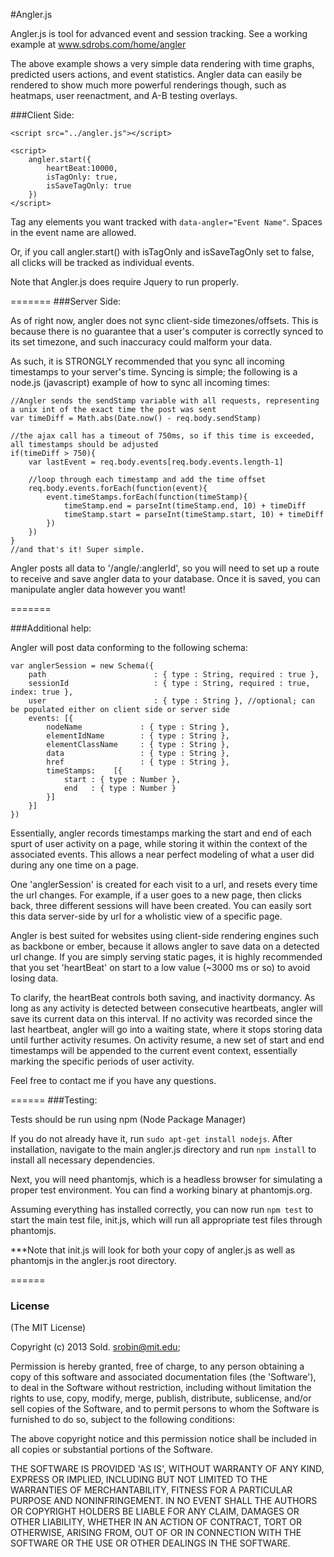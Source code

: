 #Angler.js

Angler.js is tool for advanced event and session tracking. See a working example at www.sdrobs.com/home/angler

The above example shows a very simple data rendering with time graphs, predicted users actions, and event statistics. Angler data can easily be rendered to show much more powerful renderings though, such as heatmaps, user reenactment, and A-B testing overlays.

###Client Side:

    <script src="../angler.js"></script>
    
    <script>
        angler.start({
            heartBeat:10000,
            isTagOnly: true,
            isSaveTagOnly: true
        })
    </script>

Tag any elements you want tracked with ```data-angler="Event Name"```. Spaces in the event name are allowed.

Or, if you call angler.start() with isTagOnly and isSaveTagOnly set to false, all clicks will be tracked as individual events.

Note that Angler.js does require Jquery to run properly.

=======
###Server Side:

As of right now, angler does not sync client-side timezones/offsets. This is because there is no guarantee that a user's computer is correctly synced to its set timezone, and such inaccuracy could malform your data.

As such, it is STRONGLY recommended that you sync all incoming timestamps to your server's time. Syncing is simple; the following is a node.js (javascript) example of how to sync all incoming times:
    
    //Angler sends the sendStamp variable with all requests, representing a unix int of the exact time the post was sent
    var timeDiff = Math.abs(Date.now() - req.body.sendStamp)
    
    //the ajax call has a timeout of 750ms, so if this time is exceeded, all timestamps should be adjusted
    if(timeDiff > 750){
        var lastEvent = req.body.events[req.body.events.length-1]
        
        //loop through each timestamp and add the time offset
        req.body.events.forEach(function(event){
            event.timeStamps.forEach(function(timeStamp){
                timeStamp.end = parseInt(timeStamp.end, 10) + timeDiff
                timeStamp.start = parseInt(timeStamp.start, 10) + timeDiff
            })
        })
    }
    //and that's it! Super simple.

Angler posts all data to '/angle/:anglerId', so you will need to set up a route to receive and save angler data to your database. 
Once it is saved, you can manipulate angler data however you want!
 
=======

###Additional help:

Angler will post data conforming to the following schema:

    var anglerSession = new Schema({
        path                        : { type : String, required : true },
        sessionId                   : { type : String, required : true, index: true },
        user                        : { type : String }, //optional; can be populated either on client side or server side
        events: [{
            nodeName             : { type : String },
            elementIdName        : { type : String },
            elementClassName     : { type : String },
            data                 : { type : String },
            href                 : { type : String },
            timeStamps:    [{
                start : { type : Number },
                end   : { type : Number }
            }]
        }]
    })
    
Essentially, angler records timestamps marking the start and end of each spurt of user activity on a page, while storing it within the context of the associated events. This allows a near perfect modeling of what a user did during any one time on a page.

One 'anglerSession' is created for each visit to a url, and resets every time the url changes. For example, if a user goes to a new page, then clicks back, three different sessions will have been created. You can easily sort this data server-side by url for a wholistic view of a specific page.

Angler is best suited for websites using client-side rendering engines such as backbone or ember, because it allows angler to save data on a detected url change. If you are simply serving static pages, it is highly recommended that you set 'heartBeat' on start to a low value (~3000 ms or so) to avoid losing data.

To clarify, the heartBeat controls both saving, and inactivity dormancy. As long as any activity is detected between consecutive heartbeats, angler will save its current data on this interval. If no activity was recorded since the last heartbeat, angler will go into a waiting state, where it stops storing data until further activity resumes. On activity resume, a new set of start and end timestamps will be appended to the current event context, essentially marking the specific periods of user activity.

Feel free to contact me if you have any questions.

======
###Testing:

Tests should be run using npm (Node Package Manager)

If you do not already have it, run ```sudo apt-get install nodejs```. After installation, navigate to the main angler.js directory and run ```npm install``` to install all necessary dependencies.

Next, you will need phantomjs, which is a headless browser for simulating a proper test environment. You can find a working binary at phantomjs.org.

Assuming everything has installed correctly, you can now run ```npm test``` to start the main test file, init.js, which will run all appropriate test files through phantomjs.

***Note that init.js will look for both your copy of angler.js as well as phantomjs in the angler.js root directory.

======

### License

(The MIT License)

Copyright (c) 2013 Sold. srobin@mit.edu;

Permission is hereby granted, free of charge, to any person obtaining
a copy of this software and associated documentation files (the
'Software'), to deal in the Software without restriction, including
without limitation the rights to use, copy, modify, merge, publish,
distribute, sublicense, and/or sell copies of the Software, and to
permit persons to whom the Software is furnished to do so, subject to
the following conditions:

The above copyright notice and this permission notice shall be
included in all copies or substantial portions of the Software.

THE SOFTWARE IS PROVIDED 'AS IS', WITHOUT WARRANTY OF ANY KIND,
EXPRESS OR IMPLIED, INCLUDING BUT NOT LIMITED TO THE WARRANTIES OF
MERCHANTABILITY, FITNESS FOR A PARTICULAR PURPOSE AND NONINFRINGEMENT.
IN NO EVENT SHALL THE AUTHORS OR COPYRIGHT HOLDERS BE LIABLE FOR ANY
CLAIM, DAMAGES OR OTHER LIABILITY, WHETHER IN AN ACTION OF CONTRACT,
TORT OR OTHERWISE, ARISING FROM, OUT OF OR IN CONNECTION WITH THE
SOFTWARE OR THE USE OR OTHER DEALINGS IN THE SOFTWARE.
